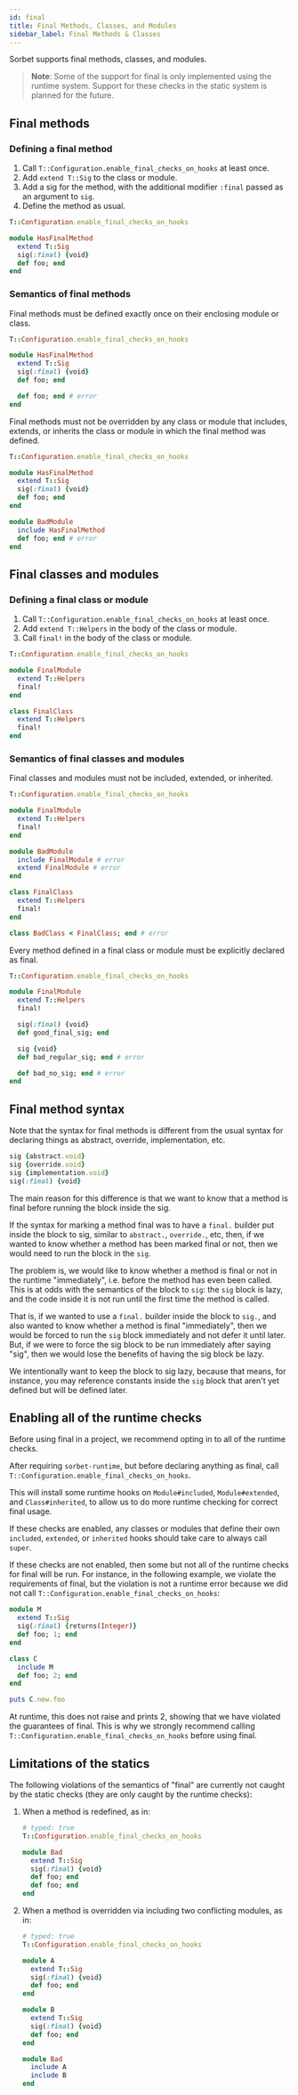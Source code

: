 ```yaml
---
id: final
title: Final Methods, Classes, and Modules
sidebar_label: Final Methods & Classes
---
```


Sorbet supports final methods, classes, and modules.

> **Note**: Some of the support for final is only implemented using the runtime
> system. Support for these checks in the static system is planned for the
> future.

## Final methods

### Defining a final method

1. Call `T::Configuration.enable_final_checks_on_hooks` at least once.
1. Add `extend T::Sig` to the class or module.
1. Add a sig for the method, with the additional modifier `:final` passed as an
   argument to `sig`.
1. Define the method as usual.

```ruby
T::Configuration.enable_final_checks_on_hooks

module HasFinalMethod
  extend T::Sig
  sig(:final) {void}
  def foo; end
end
```

### Semantics of final methods

Final methods must be defined exactly once on their enclosing module or class.

```ruby
T::Configuration.enable_final_checks_on_hooks

module HasFinalMethod
  extend T::Sig
  sig(:final) {void}
  def foo; end

  def foo; end # error
end
```

Final methods must not be overridden by any class or module that includes,
extends, or inherits the class or module in which the final method was defined.

```ruby
T::Configuration.enable_final_checks_on_hooks

module HasFinalMethod
  extend T::Sig
  sig(:final) {void}
  def foo; end
end

module BadModule
  include HasFinalMethod
  def foo; end # error
end
```

## Final classes and modules

### Defining a final class or module

1. Call `T::Configuration.enable_final_checks_on_hooks` at least once.
1. Add `extend T::Helpers` in the body of the class or module.
1. Call `final!` in the body of the class or module.

```ruby
T::Configuration.enable_final_checks_on_hooks

module FinalModule
  extend T::Helpers
  final!
end

class FinalClass
  extend T::Helpers
  final!
end
```

### Semantics of final classes and modules

Final classes and modules must not be included, extended, or inherited.

```ruby
T::Configuration.enable_final_checks_on_hooks

module FinalModule
  extend T::Helpers
  final!
end

module BadModule
  include FinalModule # error
  extend FinalModule # error
end

class FinalClass
  extend T::Helpers
  final!
end

class BadClass < FinalClass; end # error
```

Every method defined in a final class or module must be explicitly declared as
final.

```ruby
T::Configuration.enable_final_checks_on_hooks

module FinalModule
  extend T::Helpers
  final!

  sig(:final) {void}
  def good_final_sig; end

  sig {void}
  def bad_regular_sig; end # error

  def bad_no_sig; end # error
end
```

## Final method syntax

Note that the syntax for final methods is different from the usual syntax for
declaring things as abstract, override, implementation, etc.

```ruby
sig {abstract.void}
sig {override.void}
sig {implementation.void}
sig(:final) {void}
```

The main reason for this difference is that we want to know that a method is
final before running the block inside the sig.

If the syntax for marking a method final was to have a `final.` builder put
inside the block to sig, similar to `abstract.`, `override.`, etc, then, if we
wanted to know whether a method has been marked final or not, then we would need
to run the block in the `sig`.

The problem is, we would like to know whether a method is final or not in the
runtime "immediately", i.e. before the method has even been called. This is at
odds with the semantics of the block to `sig`: the `sig` block is lazy, and the
code inside it is not run until the first time the method is called.

That is, if we wanted to use a `final.` builder inside the block to `sig.`, and
also wanted to know whether a method is final "immediately", then we would be
forced to run the `sig` block immediately and not defer it until later. But, if
we were to force the sig block to be run immediately after saying "sig", then we
would lose the benefits of having the sig block be lazy.

We intentionally want to keep the block to sig lazy, because that means, for
instance, you may reference constants inside the `sig` block that aren't yet
defined but will be defined later.

## Enabling all of the runtime checks

Before using final in a project, we recommend opting in to all of the runtime
checks.

After requiring `sorbet-runtime`, but before declaring anything as final, call
`T::Configuration.enable_final_checks_on_hooks`.

This will install some runtime hooks on `Module#included`, `Module#extended`,
and `Class#inherited`, to allow us to do more runtime checking for correct final
usage.

If these checks are enabled, any classes or modules that define their own
`included`, `extended`, or `inherited` hooks should take care to always call
`super`.

If these checks are not enabled, then some but not all of the runtime checks for
final will be run. For instance, in the following example, we violate the
requirements of final, but the violation is not a runtime error because we did
not call `T::Configuration.enable_final_checks_on_hooks`:

```ruby
module M
  extend T::Sig
  sig(:final) {returns(Integer)}
  def foo; 1; end
end

class C
  include M
  def foo; 2; end
end

puts C.new.foo
```

At runtime, this does not raise and prints 2, showing that we have violated the
guarantees of final. This is why we strongly recommend calling
`T::Configuration.enable_final_checks_on_hooks` before using final.

## Limitations of the statics

The following violations of the semantics of "final" are currently not caught by
the static checks (they are only caught by the runtime checks):

1.  When a method is redefined, as in:

    ```ruby
    # typed: true
    T::Configuration.enable_final_checks_on_hooks

    module Bad
      extend T::Sig
      sig(:final) {void}
      def foo; end
      def foo; end
    end
    ```

1.  When a method is overridden via including two conflicting modules, as in:

    ```ruby
    # typed: true
    T::Configuration.enable_final_checks_on_hooks

    module A
      extend T::Sig
      sig(:final) {void}
      def foo; end
    end

    module B
      extend T::Sig
      sig(:final) {void}
      def foo; end
    end

    module Bad
      include A
      include B
    end
    ```
